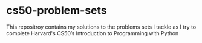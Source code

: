 # cs50-problem-sets
This repositroy contains my solutions to the problems sets I tackle as I try to complete Harvard's CS50’s Introduction to Programming with Python
